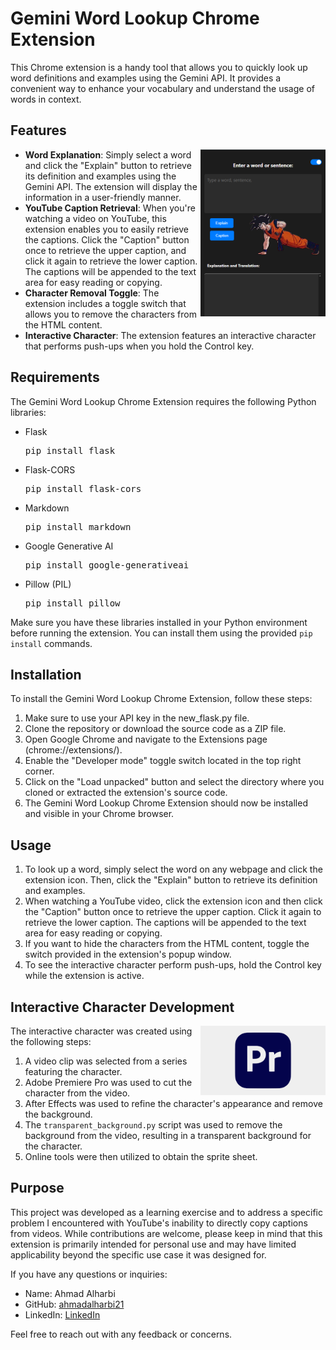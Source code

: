 <h1>Gemini Word Lookup Chrome Extension</h1> <p>This Chrome extension is a handy tool that allows you to quickly look up word definitions and examples using the Gemini API. It provides a convenient way to enhance your vocabulary and understand the usage of words in context.</p> <h2>Features</h2> <img src="/image.png" alt="Gemini Word Lookup Chrome Extension" align="right" width="200"> <ul> <li><strong>Word Explanation</strong>: Simply select a word and click the "Explain" button to retrieve its definition and examples using the Gemini API. The extension will display the information in a user-friendly manner.</li> <li><strong>YouTube Caption Retrieval</strong>: When you're watching a video on YouTube, this extension enables you to easily retrieve the captions. Click the "Caption" button once to retrieve the upper caption, and click it again to retrieve the lower caption. The captions will be appended to the text area for easy reading or copying.</li> <li><strong>Character Removal Toggle</strong>: The extension includes a toggle switch that allows you to remove the characters from the HTML content.</li> <li><strong>Interactive Character</strong>: The extension features an interactive character that performs push-ups when you hold the Control key.</li> </ul> <h2>Requirements</h2> <p>The Gemini Word Lookup Chrome Extension requires the following Python libraries:</p> <ul> <li>Flask<pre>pip install flask</pre></li> <li>Flask-CORS<pre>pip install flask-cors</pre></li> <li>Markdown<pre>pip install markdown</pre></li> <li>Google Generative AI<pre>pip install google-generativeai</pre></li> <li>Pillow (PIL)<pre>pip install pillow</pre></li> </ul> <p>Make sure you have these libraries installed in your Python environment before running the extension. You can install them using the provided <code>pip install</code> commands.</p> <h2>Installation</h2> <p>To install the Gemini Word Lookup Chrome Extension, follow these steps:</p> <ol> <li>Make sure to use your API key in the new_flask.py file.</li> <li>Clone the repository or download the source code as a ZIP file.</li> <li>Open Google Chrome and navigate to the Extensions page (chrome://extensions/).</li> <li>Enable the "Developer mode" toggle switch located in the top right corner.</li> <li>Click on the "Load unpacked" button and select the directory where you cloned or extracted the extension's source code.</li> <li>The Gemini Word Lookup Chrome Extension should now be installed and visible in your Chrome browser.</li> </ol> <h2>Usage</h2> <ol> <li>To look up a word, simply select the word on any webpage and click the extension icon. Then, click the "Explain" button to retrieve its definition and examples.</li> <li>When watching a YouTube video, click the extension icon and then click the "Caption" button once to retrieve the upper caption. Click it again to retrieve the lower caption. The captions will be appended to the text area for easy reading or copying.</li> <li>If you want to hide the characters from the HTML content, toggle the switch provided in the extension's popup window.</li> <li>To see the interactive character perform push-ups, hold the Control key while the extension is active.</li> </ol> <h2>Interactive Character Development</h2> <img src="/trace.svg" alt="Character Development" align="right" width="200"> <p>The interactive character was created using the following steps:</p> <ol> <li>A video clip was selected from a series featuring the character.</li> <li>Adobe Premiere Pro was used to cut the character from the video.</li> <li>After Effects was used to refine the character's appearance and remove the background.</li> <li>The <code>transparent_background.py</code> script was used to remove the background from the video, resulting in a transparent background for the character.</li> <li>Online tools were then utilized to obtain the sprite sheet.</li> </ol> <h2>Purpose</h2> <p>This project was developed as a learning exercise and to address a specific problem I encountered with YouTube's inability to directly copy captions from videos. While contributions are welcome, please keep in mind that this extension is primarily intended for personal use and may have limited applicability beyond the specific use case it was designed for.</p> <p>If you have any questions or inquiries:</p> <ul> <li>Name: Ahmad Alharbi</li> <li>GitHub: <a target="_blank" href="https://github.com/ahmadalharbi21">ahmadalharbi21</a></li> <li>LinkedIn: <a target="_blank" href="https://www.linkedin.com/in/ahmad-alharbi-44723125a/">LinkedIn</a></li> </ul> <p>Feel free to reach out with any feedback or concerns.</p>
